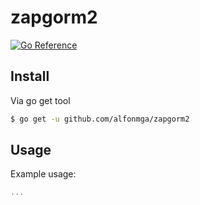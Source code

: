 # zapgorm2

[![Go Reference](https://pkg.go.dev/badge/github.com/alfonmga/zapgorm2.svg)](https://pkg.go.dev/github.com/alfonmga/zapgorm2)

## Install

Via go get tool

```bash
$ go get -u github.com/alfonmga/zapgorm2
```

## Usage

Example usage:

```go
...
```
